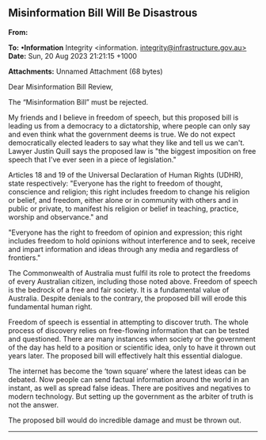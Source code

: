 ## Misinformation Bill Will Be Disastrous

**From:**

**To:** **•Information** Integrity <information. [integrity@infrastructure.gov.au>](mailto:information._integrity@infrastructure.gov.au)
**Date:** Sun, 20 Aug 2023 21:21:15 +1000

**Attachments:** Unnamed Attachment (68 bytes)

Dear Misinformation Bill Review,

The “Misinformation Bill” must be rejected.

My friends and I believe in freedom of speech, but this proposed bill is leading us from a democracy to a dictatorship,
where people can only say and even think what the government deems is true. We do not expect democratically
elected leaders to say what they like and tell us we can't. Lawyer Justin Quill says the proposed law is "the biggest
imposition on free speech that I've ever seen in a piece of legislation."

Articles 18 and 19 of the Universal Declaration of Human Rights (UDHR), state respectively:
"Everyone has the right to freedom of thought, conscience and religion; this right includes freedom to change his
religion or belief, and freedom, either alone or in community with others and in public or private, to manifest his
religion or belief in teaching, practice, worship and observance." and

"Everyone has the right to freedom of opinion and expression; this right includes freedom to hold opinions without
interference and to seek, receive and impart information and ideas through any media and regardless of frontiers."

The Commonwealth of Australia must fulfil its role to protect the freedoms of every Australian citizen, including those
noted above. Freedom of speech is the bedrock of a free and fair society. It is a fundamental value of Australia.
Despite denials to the contrary, the proposed bill will erode this fundamental human right.

Freedom of speech is essential in attempting to discover truth. The whole process of discovery relies on free-flowing
information that can be tested and questioned. There are many instances when society or the government of the day
has held to a position or scientific idea, only to have it thrown out years later. The proposed bill will effectively halt this
essential dialogue.

The internet has become the ‘town square’ where the latest ideas can be debated. Now people can send factual
information around the world in an instant, as well as spread false ideas. There are positives and negatives to modern
technology. But setting up the government as the arbiter of truth is not the answer.

The proposed bill would do incredible damage and must be thrown out.


-----

